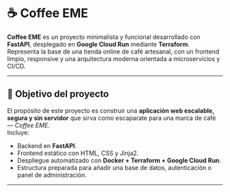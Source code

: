 # ☕ Coffee EME

**Coffee EME** es un proyecto minimalista y funcional desarrollado con **FastAPI**, desplegado en **Google Cloud Run** mediante **Terraform**.  
Representa la base de una tienda online de café artesanal, con un frontend limpio, responsive y una arquitectura moderna orientada a microservicios y CI/CD.

---

## 🚀 Objetivo del proyecto

El propósito de este proyecto es construir una **aplicación web escalable, segura y sin servidor** que sirva como escaparate para una marca de café — *Coffee EME*.  
Incluye:
- Backend en **FastAPI**.
- Frontend estático con HTML, CSS y Jinja2.
- Despliegue automatizado con **Docker + Terraform + Google Cloud Run**.
- Estructura preparada para añadir una base de datos, autenticación o panel de administración.

---